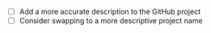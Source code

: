 - [ ] Add a more accurate description to the GitHub project
- [ ] Consider swapping to a more descriptive project name
